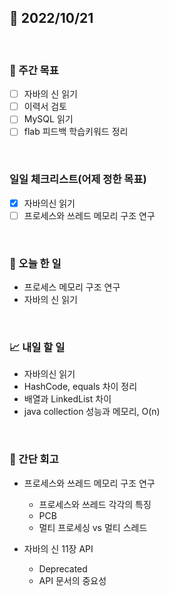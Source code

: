 ## 📅 2022/10/21

<br/>

### 🏹 주간 목표

- [ ] 자바의 신 읽기
- [ ] 이력서 검토
- [ ] MySQL 읽기
- [ ] flab 피드백 학습키워드 정리

<br/>

### 일일 체크리스트(어제 정한 목표)

- [x] 자바의신 읽기
- [ ] 프로세스와 쓰레드 메모리 구조 연구

<br/>

### 💯 오늘 한 일

- 프로세스 메모리 구조 연구
- 자바의 신 읽기

<br/>

### 📈 내일 할 일

- 자바의신 읽기
- HashCode, equals 차이 정리
- 배열과 LinkedList 차이
- java collection 성능과 메모리, O(n)

<br/>

### 🧐 간단 회고

- 프로세스와 쓰레드 메모리 구조 연구
  - 프로세스와 쓰레드 각각의 특징
  - PCB
  - 멀티 프로세싱 vs 멀티 스레드

- 자바의 신 11장 API
  - Deprecated
  - API 문서의 중요성